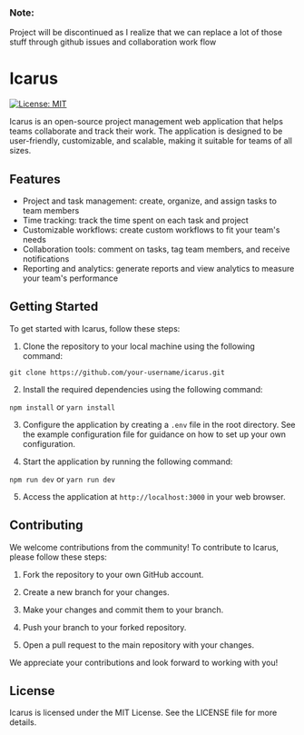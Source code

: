 ### Note:
Project will be discontinued as I realize that we can replace a lot of those stuff through github issues and collaboration work flow

# Icarus

[![License: MIT](https://img.shields.io/badge/License-MIT-yellow.svg)](https://opensource.org/licenses/MIT)

Icarus is an open-source project management web application that helps teams collaborate and track their work. The application is designed to be user-friendly, customizable, and scalable, making it suitable for teams of all sizes.

## Features

- Project and task management: create, organize, and assign tasks to team members
- Time tracking: track the time spent on each task and project
- Customizable workflows: create custom workflows to fit your team's needs
- Collaboration tools: comment on tasks, tag team members, and receive notifications
- Reporting and analytics: generate reports and view analytics to measure your team's performance

## Getting Started

To get started with Icarus, follow these steps:

1. Clone the repository to your local machine using the following command:

`git clone https://github.com/your-username/icarus.git`

2. Install the required dependencies using the following command:

`npm install` or `yarn install`

3. Configure the application by creating a `.env` file in the root directory. See the example configuration file for guidance on how to set up your own configuration.

4. Start the application by running the following command:

`npm run dev` or `yarn run dev`

5. Access the application at `http://localhost:3000` in your web browser.

## Contributing

We welcome contributions from the community! To contribute to Icarus, please follow these steps:

1. Fork the repository to your own GitHub account.

2. Create a new branch for your changes.

3. Make your changes and commit them to your branch.

4. Push your branch to your forked repository.

5. Open a pull request to the main repository with your changes.

We appreciate your contributions and look forward to working with you!

## License

Icarus is licensed under the MIT License. See the LICENSE file for more details.

